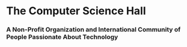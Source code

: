 # The Computer Science Hall
### A Non-Profit Organization and International Community of People Passionate About Technology
